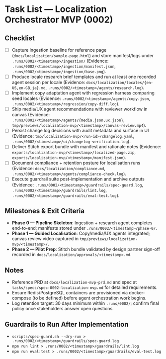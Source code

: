 # Task List — Localization Orchestrator MVP (0002)

## Checklist
- [ ] Capture ingestion baseline for reference page (`docs/localization/sample-page.html`) and store manifest/logs under `.runs/0002/<timestamp>/ingestion/` (Evidence: `.runs/0002/<timestamp>/ingestion/manifest.json`, `.runs/0002/<timestamp>/ingestion/base.png`).
- [ ] Produce locale research brief templates and run at least one recorded agent session per locale (Evidence: `docs/localization/locales/{en-US,en-GB,ja}.md`, `.runs/0002/<timestamp>/agents/research.log`).
- [ ] Implement copy adaptation agent with regression harness comparing seed locales (Evidence: `.runs/0002/<timestamp>/agents/copy.json`, `.runs/0002/<timestamp>/regression/copy-diff.log`).
- [ ] Ship media/UX agent recommendations with reviewer workflow in canvas (Evidence: `.runs/0002/<timestamp>/agents/{media.json,ux.json}`, `tmp/previews/localization-mvp/<timestamp>/canvas-review.mp4`).
- [ ] Persist change log decisions with audit metadata and surface in UI (Evidence: `tmp/localization-mvp/<run-id>/changelog.yaml`, `.runs/0002/<timestamp>/ui/changelog-verification.log`).
- [ ] Deliver Stitch export bundle with manifest and rationale notes (Evidence: `exports/localization-mvp/<timestamp>/localized-page.zip`, `exports/localization-mvp/<timestamp>/manifest.json`).
- [ ] Document compliance + retention posture for localisation runs (Evidence: `docs/localization/compliance.md`, `.runs/0002/<timestamp>/agents/compliance-check.log`).
- [ ] Execute guardrail suite post-implementation and archive outputs (Evidence: `.runs/0002/<timestamp>/guardrails/spec-guard.log`, `.runs/0002/<timestamp>/guardrails/lint.log`, `.runs/0002/<timestamp>/guardrails/eval-test.log`).

## Milestones & Exit Criteria
- **Phase 0 — Pipeline Skeleton**: Ingestion + research agent completes end-to-end; manifests stored under `.runs/0002/<timestamp>/phase-0/`.
- **Phase 1 — Guided Localisation**: Copy/media/UX agents integrated; canvas review video captured in `tmp/previews/localization-mvp/<timestamp>/`.
- **Phase 2 — Pilot Prep**: Stitch bundle validated by design partner sign-off recorded in `docs/localization/approvals/<timestamp>.md`.

## Notes
- Reference PRD at `docs/localization-mvp-prd.md` and spec at `tasks/specs/spec-0002-localization-mvp.md` for detailed requirements.
- Ensure Redis/PostgreSQL containers are provisioned via docker-compose (to be defined) before agent orchestration work begins.
- Log retention target: 30 days minimum within `.runs/0002/`; confirm final policy once stakeholders answer open questions.

## Guardrails to Run After Implementation
- `scripts/spec-guard.sh --dry-run > .runs/0002/<timestamp>/guardrails/spec-guard.log`
- `npm run lint > .runs/0002/<timestamp>/guardrails/lint.log`
- `npm run eval:test > .runs/0002/<timestamp>/guardrails/eval-test.log`
